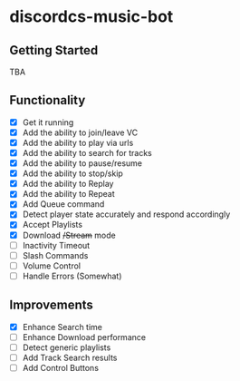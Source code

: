 # discordcs-music-bot

## Getting Started

TBA

## Functionality

- [x] Get it running
- [x] Add the ability to join/leave VC
- [x] Add the ability to play via urls
- [x] Add the ability to search for tracks
- [x] Add the ability to pause/resume
- [x] Add the ability to stop/skip
- [x] Add the ability to Replay
- [x] Add the ability to Repeat
- [x] Add Queue command
- [x] Detect player state accurately and respond accordingly
- [x] Accept Playlists
- [x] Download ~~/Stream~~ mode
- [ ] Inactivity Timeout
- [ ] Slash Commands
- [ ] Volume Control
- [ ] Handle Errors (Somewhat)

## Improvements

- [x] Enhance Search time
- [ ] Enhance Download performance
- [ ] Detect generic playlists
- [ ] Add Track Search results
- [ ] Add Control Buttons
